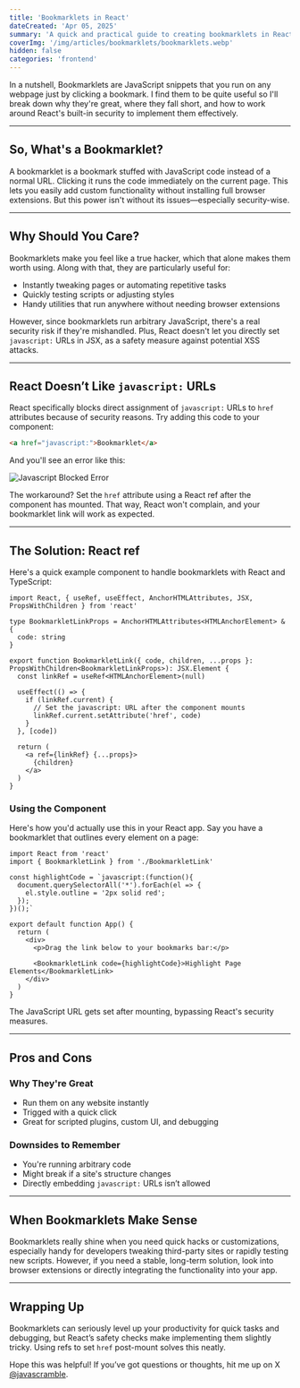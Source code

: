 ```yaml
---
title: 'Bookmarklets in React'
dateCreated: 'Apr 05, 2025'
summary: 'A quick and practical guide to creating bookmarklets in React'
coverImg: '/img/articles/bookmarklets/bookmarklets.webp'
hidden: false
categories: 'frontend'
---
```


In a nutshell, Bookmarklets are JavaScript snippets that you run on any webpage just by clicking a bookmark. I find them to be quite useful so I'll break down why they're great, where they fall short, and how to work around React's built-in security to implement them effectively.

---

## So, What's a Bookmarklet?

A bookmarklet is a bookmark stuffed with JavaScript code instead of a normal URL. Clicking it runs the code immediately on the current page. This lets you easily add custom functionality without installing full browser extensions. But this power isn't without its issues—especially security-wise.

---

## Why Should You Care?

Bookmarklets make you feel like a true hacker, which that alone makes them worth using. Along with that, they are particularly useful for:

- Instantly tweaking pages or automating repetitive tasks
- Quickly testing scripts or adjusting styles
- Handy utilities that run anywhere without needing browser extensions

However, since bookmarklets run arbitrary JavaScript, there's a real security risk if they're mishandled. Plus, React doesn't let you directly set `javascript:` URLs in JSX, as a safety measure against potential XSS attacks.

---

## React Doesn’t Like `javascript:` URLs

React specifically blocks direct assignment of `javascript:` URLs to `href` attributes because of security reasons. Try adding this code to your component:

```html
<a href="javascript:">Bookmarklet</a>
```

And you'll see an error like this:

![Javascript Blocked Error](/img/articles/bookmarklets/javascript-blocked.webp)

The workaround? Set the `href` attribute using a React ref after the component has mounted. That way, React won't complain, and your bookmarklet link will work as expected.

---

## The Solution: React ref

Here's a quick example component to handle bookmarklets with React and TypeScript:

```tsx
import React, { useRef, useEffect, AnchorHTMLAttributes, JSX, PropsWithChildren } from 'react'

type BookmarkletLinkProps = AnchorHTMLAttributes<HTMLAnchorElement> & {
  code: string
}

export function BookmarkletLink({ code, children, ...props }: PropsWithChildren<BookmarkletLinkProps>): JSX.Element {
  const linkRef = useRef<HTMLAnchorElement>(null)

  useEffect(() => {
    if (linkRef.current) {
      // Set the javascript: URL after the component mounts
      linkRef.current.setAttribute('href', code)
    }
  }, [code])

  return (
    <a ref={linkRef} {...props}>
      {children}
    </a>
  )
}
```

### Using the Component

Here's how you'd actually use this in your React app. Say you have a bookmarklet that outlines every element on a page:

```tsx
import React from 'react'
import { BookmarkletLink } from './BookmarkletLink'

const highlightCode = `javascript:(function(){
  document.querySelectorAll('*').forEach(el => {
    el.style.outline = '2px solid red';
  });
})();`

export default function App() {
  return (
    <div>
      <p>Drag the link below to your bookmarks bar:</p>

      <BookmarkletLink code={highlightCode}>Highlight Page Elements</BookmarkletLink>
    </div>
  )
}
```

The JavaScript URL gets set after mounting, bypassing React's security measures.

---

## Pros and Cons

### Why They're Great

- Run them on any website instantly
- Trigged with a quick click
- Great for scripted plugins, custom UI, and debugging

### Downsides to Remember

- You're running arbitrary code
- Might break if a site's structure changes
- Directly embedding `javascript:` URLs isn’t allowed

---

## When Bookmarklets Make Sense

Bookmarklets really shine when you need quick hacks or customizations, especially handy for developers tweaking third-party sites or rapidly testing new scripts. However, if you need a stable, long-term solution, look into browser extensions or directly integrating the functionality into your app.

---

## Wrapping Up

Bookmarklets can seriously level up your productivity for quick tasks and debugging, but React’s safety checks make implementing them slightly tricky. Using refs to set `href` post-mount solves this neatly.

Hope this was helpful! If you’ve got questions or thoughts, hit me up on X [@javascramble](https://x.com/javascramble).
